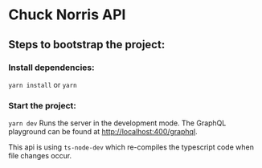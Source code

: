 # Chuck Norris API

## Steps to bootstrap the project:

### Install dependencies:

`yarn install` or `yarn`

### Start the project:

`yarn dev` Runs the server in the development mode.
The GraphQL playground can be found at [http://localhost:400/graphql](http://localhost:4000/graphql).

This api is using `ts-node-dev` which re-compiles the typescript code when file changes occur.
